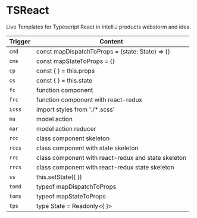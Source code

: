 # TSReact

Live Templates for Typescript React in IntelliJ products webstorm and idea.

| Trigger | Content |
| ------- | ------- |
| `cmd`   | const mapDispatchToProps = (state: State) => {} |
| `cms`   | const mapStateToProps = {} |
| `cp`    | const {  } = this.props |
| `cs`    | const {  } = this.state |
| `fc`    | function component |
| `frc`   | function component with react-redux |
| `icss`  | import styles from './*.scss' |
| `ma`    | model action |
| `mar`   | model action reducer |
| `rcc`   | class component skeleton |
| `rccs`  | class component with state skeleton |
| `rrc`   | class component with react-redux and state skeleton |
| `rrcs`  | class component with react-redux state skeleton |
| `ss`    | this.setState({  }) |
| `tomd`  | typeof mapDispatchToProps |
| `toms`  | typeof mapStateToProps |
| `tps`   | type State = Readonly<{ }> |
